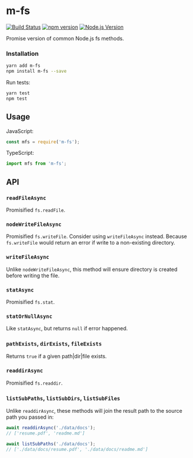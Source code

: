 # m-fs

[![Build Status](https://travis-ci.org/mgenware/m-fs.svg?branch=master)](http://travis-ci.org/mgenware/m-fs)
[![npm version](https://badge.fury.io/js/m-fs.svg)](https://badge.fury.io/js/m-fs)
[![Node.js Version](http://img.shields.io/node/v/m-fs.svg)](https://nodejs.org)

Promise version of common Node.js fs methods.

### Installation
```bash
yarn add m-fs
npm install m-fs --save
```

Run tests:
```bash
yarn test
npm test
```

## Usage
JavaScript:
```javascript
const mfs = require('m-fs');
```

TypeScript:
```typescript
import mfs from 'm-fs';
```

## API
### `readFileAsync`
Promisified `fs.readFile`.

### `nodeWriteFileAsync`
Promisified `fs.writeFile`. Consider using `writeFileAsync` instead. Because `fs.writeFile` would return an error if write to a non-existing directory.

### `writeFileAsync`
Unlike `nodeWriteFileAsync`, this method will ensure directory is created before writing the file.

### `statAsync`
Promisified `fs.stat`.

### `statOrNullAsync`
Like `statAsync`, but returns `null` if error happened.

### `pathExists`, `dirExists`, `fileExists`
Returns `true` if a given path|dir|file exists.

### `readdirAsync`
Promisified `fs.readdir`.

### `listSubPaths`, `listSubDirs`, `listSubFiles`
Unlike `readdirAsync`, these methods will join the result path to the source path you passed in:
```javascript
await readdirAsync('./data/docs');
// ['resume.pdf', 'readme.md']

await listSubPaths('./data/docs');
// ['./data/docs/resume.pdf', './data/docs/readme.md']
```
